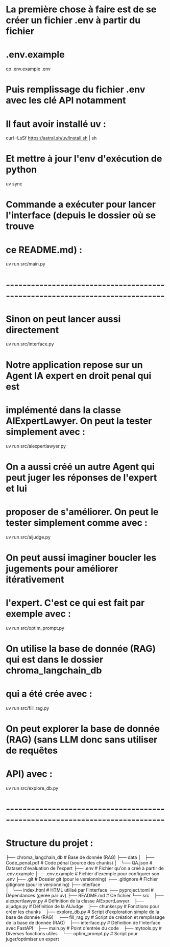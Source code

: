 # La première chose à faire est de se créer un fichier .env à partir du fichier
# .env.example 
cp .env.example .env
# Puis remplissage du fichier .env avec les clé API notamment

# Il faut avoir installé uv : 
curl -LsSf https://astral.sh/uv/install.sh | sh

# Et mettre à jour l'env d'exécution de python
uv sync

# Commande a exécuter pour lancer l'interface (depuis le dossier où se trouve
# ce README.md) :
uv run src/main.py

# ---------------------------------------------------------------------------- #

# Sinon on peut lancer aussi directement
uv run src/interface.py

# Notre application repose sur un Agent IA expert en droit penal qui est 
# implémenté dans la classe AIExpertLawyer. On peut la tester simplement avec :
uv run src/aiexpertlawyer.py

# On a aussi créé un autre Agent qui peut juger les réponses de l'expert et lui
# proposer de s'améliorer. On peut le tester simplement comme avec :
uv run src/aijudge.py

# On peut aussi imaginer boucler les jugements pour améliorer itérativement
# l'expert. C'est ce qui est fait par exemple avec :
uv run src/optim_prompt.py

# On utilise la base de donnée (RAG) qui est dans le dossier chroma_langchain_db
# qui a été crée avec :
uv run src/fill_rag.py

# On peut explorer la base de donnée (RAG) (sans LLM donc sans utiliser de requêtes
# API) avec :
uv run src/explore_db.py

# ---------------------------------------------------------------------------- #
# Structure du projet :

├── chroma_langchain_db   # Base de donnée (RAG)
├── data 
│   ├── Code_penal.pdf    # Code pénal (source des chunks)
│   └── QA.json           # Dataset d'évaluation de l'expert
├── .env                  # Fichier qu'on a créé à partir de .env.example 
├── .env.example          # Fichier d'exemple pour configurer son .env
├── .git                  # Dossier git (pour le versionning)
├── .gitignore            # Fichier gitignore (pour le versionning)
├── interface          
│   └── index.html        # HTML utilisé par l'interface
├── pyproject.toml        # Dépendances (gérée par uv)
├── README.md             # Ce fichier
└── src
    ├── aiexpertlawyer.py # Définition de la classe AIExpertLawyer
    ├── aijudge.py        # Définition de la AIJudge
    ├── chunker.py        # Fonctions pour créer les chunks
    ├── explore_db.py     # Script d'exploration simple de la base de donnée (RAG)
    ├── fill_rag.py       # Script de création et remplissage de la base de donnée (RAG)
    ├── interface.py      # Définition de l'interface avec FastAPI
    ├── main.py           # Point d'entrée du code
    ├── mytools.py        # Diverses fonctions utiles
    └── optim_prompt.py   # Script pour juger/optimiser un expert
